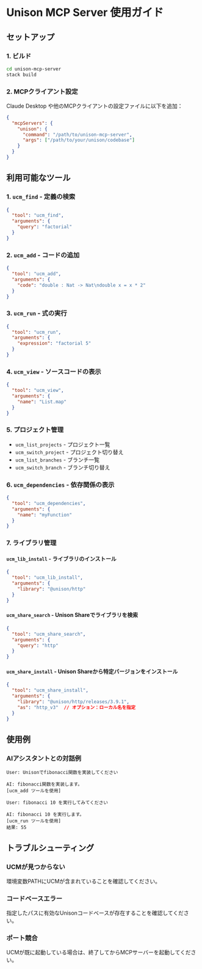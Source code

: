 # Unison MCP Server 使用ガイド

## セットアップ

### 1. ビルド
```bash
cd unison-mcp-server
stack build
```

### 2. MCPクライアント設定

Claude Desktop や他のMCPクライアントの設定ファイルに以下を追加：

```json
{
  "mcpServers": {
    "unison": {
      "command": "/path/to/unison-mcp-server",
      "args": ["/path/to/your/unison/codebase"]
    }
  }
}
```

## 利用可能なツール

### 1. `ucm_find` - 定義の検索
```json
{
  "tool": "ucm_find",
  "arguments": {
    "query": "factorial"
  }
}
```

### 2. `ucm_add` - コードの追加
```json
{
  "tool": "ucm_add",
  "arguments": {
    "code": "double : Nat -> Nat\ndouble x = x * 2"
  }
}
```

### 3. `ucm_run` - 式の実行
```json
{
  "tool": "ucm_run",
  "arguments": {
    "expression": "factorial 5"
  }
}
```

### 4. `ucm_view` - ソースコードの表示
```json
{
  "tool": "ucm_view",
  "arguments": {
    "name": "List.map"
  }
}
```

### 5. プロジェクト管理
- `ucm_list_projects` - プロジェクト一覧
- `ucm_switch_project` - プロジェクト切り替え
- `ucm_list_branches` - ブランチ一覧
- `ucm_switch_branch` - ブランチ切り替え

### 6. `ucm_dependencies` - 依存関係の表示
```json
{
  "tool": "ucm_dependencies",
  "arguments": {
    "name": "myFunction"
  }
}
```

### 7. ライブラリ管理

#### `ucm_lib_install` - ライブラリのインストール
```json
{
  "tool": "ucm_lib_install",
  "arguments": {
    "library": "@unison/http"
  }
}
```

#### `ucm_share_search` - Unison Shareでライブラリを検索
```json
{
  "tool": "ucm_share_search",
  "arguments": {
    "query": "http"
  }
}
```

#### `ucm_share_install` - Unison Shareから特定バージョンをインストール
```json
{
  "tool": "ucm_share_install",
  "arguments": {
    "library": "@unison/http/releases/3.9.1",
    "as": "http_v3"  // オプション：ローカル名を指定
  }
}
```

## 使用例

### AIアシスタントとの対話例

```
User: Unisonでfibonacci関数を実装してください

AI: fibonacci関数を実装します。
[ucm_add ツールを使用]

User: fibonacci 10 を実行してみてください

AI: fibonacci 10 を実行します。
[ucm_run ツールを使用]
結果: 55
```

## トラブルシューティング

### UCMが見つからない
環境変数PATHにUCMが含まれていることを確認してください。

### コードベースエラー
指定したパスに有効なUnisonコードベースが存在することを確認してください。

### ポート競合
UCMが既に起動している場合は、終了してからMCPサーバーを起動してください。